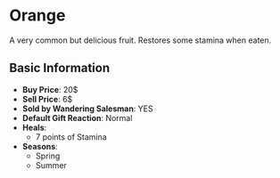 # Orange

A very common but delicious fruit. Restores some stamina when eaten.

## Basic Information

- **Buy Price**: 20$
- **Sell Price**: 6$
- **Sold by Wandering Salesman**: YES
- **Default Gift Reaction**: Normal
- **Heals**:
  - 7 points of Stamina
- **Seasons**:
  - Spring
  - Summer